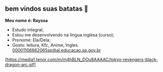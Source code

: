 ## bem vindos suas batatas 🥔

**Meu nome é: Rayssa** 

- Estudo integral;
- Estou me desenvolvendo na língua inglesa (curso);
- Pronome: Ela/Dela;
- Gosto: leitura, Kfc, Anime, Ingles.
00001106862065sp@al.educacao.sp.gov.br

[https://media1.tenor.com/m/m4hBLN_DOu8AAAAC/tokyo-revengers-black-dragon-arc.gif]

  
